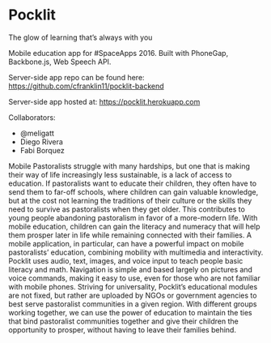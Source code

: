 # Pocklit
The glow of learning that’s always with you

Mobile education app for #SpaceApps 2016. Built with PhoneGap, Backbone.js, Web Speech API.

Server-side app repo can be found here: https://github.com/cfranklin11/pocklit-backend

Server-side app hosted at: https://pocklit.herokuapp.com

Collaborators:
- @meligatt
- Diego Rivera
- Fabi Borquez

Mobile Pastoralists struggle with many hardships, but one that is making their way of life increasingly less sustainable, is a lack of access to education. If pastoralists want to educate their children, they often have to send them to far-off schools, where children can gain valuable knowledge, but at the cost not learning the traditions of their culture or the skills they need to survive as pastoralists when they get older. This contributes to young people abandoning pastoralism in favor of a more-modern life. With mobile education, children can gain the literacy and numeracy that will help them prosper later in life while remaining connected with their families. A mobile application, in particular, can have a powerful impact on mobile pastoralists’ education, combining mobility with multimedia and interactivity. Pocklit uses audio, text, images, and voice input to teach people basic literacy and math. Navigation is simple and based largely on pictures and voice commands, making it easy to use, even for those who are not familiar with mobile phones. Striving for universality, Pocklit’s educational modules are not fixed, but rather are uploaded by NGOs or government agencies to best serve pastoralist communities in a given region. With different groups working together, we can use the power of education to maintain the ties that bind pastoralist communities together and give their children the opportunity to prosper, without having to leave their families behind.
